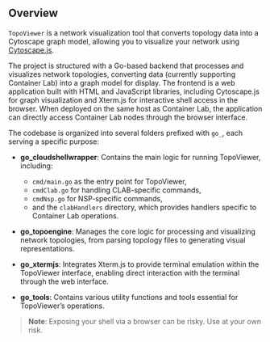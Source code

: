## Overview

`TopoViewer` is a network visualization tool that converts topology data into a Cytoscape graph model, allowing you to visualize your network using [Cytoscape.js](https://js.cytoscape.org).

The project is structured with a Go-based backend that processes and visualizes network topologies, converting data (currently supporting Container Lab) into a graph model for display. The frontend is a web application built with HTML and JavaScript libraries, including Cytoscape.js for graph visualization and Xterm.js for interactive shell access in the browser. When deployed on the same host as Container Lab, the application can directly access Container Lab nodes through the browser interface.

The codebase is organized into several folders prefixed with `go_`, each serving a specific purpose:

- **go_cloudshellwrapper**: Contains the main logic for running TopoViewer, including:
  - `cmd/main.go` as the entry point for TopoViewer,
  - `cmdClab.go` for handling CLAB-specific commands,
  - `cmdNsp.go` for NSP-specific commands,
  - and the `clabHandlers` directory, which provides handlers specific to Container Lab operations.

- **go_topoengine**: Manages the core logic for processing and visualizing network topologies, from parsing topology files to generating visual representations.

- **go_xtermjs**: Integrates Xterm.js to provide terminal emulation within the TopoViewer interface, enabling direct interaction with the terminal through the web interface.

- **go_tools**: Contains various utility functions and tools essential for TopoViewer’s operations.

> **Note**: Exposing your shell via a browser can be risky. Use at your own risk.
